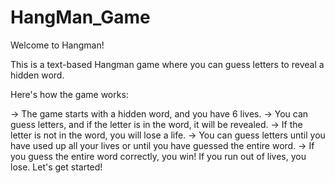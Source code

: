 # HangMan_Game
Welcome to Hangman!

This is a text-based Hangman game where you can guess letters to reveal a hidden word.

Here's how the game works:

-> The game starts with a hidden word, and you have 6 lives.
-> You can guess letters, and if the letter is in the word, it will be revealed.
-> If the letter is not in the word, you will lose a life.
-> You can guess letters until you have used up all your lives or until you have guessed the entire word.
-> If you guess the entire word correctly, you win! If you run out of lives, you lose.
Let's get started!
